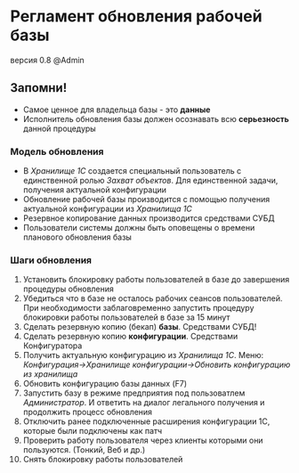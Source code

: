 # Регламент обновления рабочей базы

версия 0.8 @Admin

## Запомни!

* Самое ценное для владельца базы - это **данные**
* Исполнитель обновления базы должен осознавать всю **серьезность** данной процедуры

### Модель обновления

* В *Хранилище 1С* создается специальный пользователь с единственной ролью *Захват объектов*. Для единственной задачи, получения актуальной конфигурации
* Обновление рабочей базы производится с помощью получения актуальной конфигурации из *Хранилища 1С*
* Резервное копирование данных производится средствами СУБД
* Пользователи системы должны быть оповещены о времени планового обновления базы

### Шаги обновления

1. Установить блокировку работы пользователей в базе до завершения процедуры обновления
2. Убедиться что в базе не осталось рабочих сеансов пользователей. При необходимости заблаговременно запустить процедуру блокировки работы пользователей в базе за 15 минут
3. Сделать резервную копию (бекап) **базы**. Средствами СУБД!
4. Сделать резервную копию **конфигурации**. Средствами Конфигуратора
5. Получить актуальную конфигурацию из *Хранилища 1С*. Меню: *Конфигурация->Хранилище конфигурации->Обновить конфигурацию из хранилища*
6. Обновить конфигурацию базы данных (F7)
7. Запустить базу в режиме предприятия под пользоватлем *Администратор*. И ответить на диалог легального получения и продолжить процесс обновления
8. Отключить ранее подключенные расширения конфигурации 1С, которые были подключены как патч
9. Проверить работу пользователя через клиенты которыми они пользуются. (Тонкий, Веб и др.)
10. Снять блокировку работы пользователей